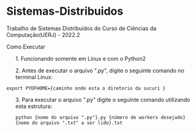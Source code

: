 # Sistemas-Distribuidos

Trabalho de Sistemas Distribuídos do Curso de Ciências da Computação(UERJ) - 2022.2

Como Executar

<ol>
    1. Funcionando somente em Linux e com o Python2</li>
</ol>
<ol>
    2. Antes de executar o arquivo ".py", digite o seguinte comando no terminal Linux:
</ol>

    export PYDFHOME={caminho onde esta o diretorio da sucuri }
<ol>
    3. Para executar o arquivo ".py" digite o seguinte comando utilizando esta estrutura:
    
    python {nome do arquivo ".py"}.py {número de workers desejado} {nome do arquivo ".txt" a ser lido}.txt
</ol>
